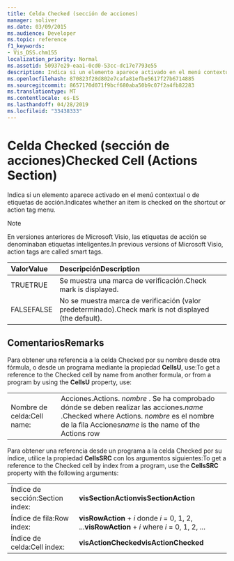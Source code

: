 ```yaml
---
title: Celda Checked (sección de acciones)
manager: soliver
ms.date: 03/09/2015
ms.audience: Developer
ms.topic: reference
f1_keywords:
- Vis_DSS.chm155
localization_priority: Normal
ms.assetid: 50937e29-eaa1-0cd0-53cc-dc17e7793e55
description: Indica si un elemento aparece activado en el menú contextual o de etiquetas de acción.
ms.openlocfilehash: 870823f28d802e7cafa81efbe5617f27b6714885
ms.sourcegitcommit: 8657170d071f9bcf680aba50b9c07f2a4fb82283
ms.translationtype: MT
ms.contentlocale: es-ES
ms.lasthandoff: 04/28/2019
ms.locfileid: "33438333"
---
```

# <a name="checked-cell-actions-section"></a><span data-ttu-id="d5928-103">Celda Checked (sección de acciones)</span><span class="sxs-lookup"><span data-stu-id="d5928-103">Checked Cell (Actions Section)</span></span>

<span data-ttu-id="d5928-104">Indica si un elemento aparece activado en el menú contextual o de etiquetas de acción.</span><span class="sxs-lookup"><span data-stu-id="d5928-104">Indicates whether an item is checked on the shortcut or action tag menu.</span></span>
  
> [!NOTE]
> <span data-ttu-id="d5928-105">En versiones anteriores de Microsoft Visio, las etiquetas de acción se denominaban etiquetas inteligentes.</span><span class="sxs-lookup"><span data-stu-id="d5928-105">In previous versions of Microsoft Visio, action tags are called smart tags.</span></span> 
  
|<span data-ttu-id="d5928-106">**Valor**</span><span class="sxs-lookup"><span data-stu-id="d5928-106">**Value**</span></span>|<span data-ttu-id="d5928-107">**Descripción**</span><span class="sxs-lookup"><span data-stu-id="d5928-107">**Description**</span></span>|
|:-----|:-----|
|<span data-ttu-id="d5928-108">TRUE</span><span class="sxs-lookup"><span data-stu-id="d5928-108">TRUE</span></span>  <br/> |<span data-ttu-id="d5928-109">Se muestra una marca de verificación.</span><span class="sxs-lookup"><span data-stu-id="d5928-109">Check mark is displayed.</span></span>  <br/> |
|<span data-ttu-id="d5928-110">FALSE</span><span class="sxs-lookup"><span data-stu-id="d5928-110">FALSE</span></span>  <br/> |<span data-ttu-id="d5928-111">No se muestra marca de verificación (valor predeterminado).</span><span class="sxs-lookup"><span data-stu-id="d5928-111">Check mark is not displayed (the default).</span></span>  <br/> |
   
## <a name="remarks"></a><span data-ttu-id="d5928-112">Comentarios</span><span class="sxs-lookup"><span data-stu-id="d5928-112">Remarks</span></span>

<span data-ttu-id="d5928-113">Para obtener una referencia a la celda Checked por su nombre desde otra fórmula, o desde un programa mediante la propiedad **CellsU**, use:</span><span class="sxs-lookup"><span data-stu-id="d5928-113">To get a reference to the Checked cell by name from another formula, or from a program by using the **CellsU** property, use:</span></span> 
  
|||
|:-----|:-----|
|<span data-ttu-id="d5928-114">Nombre de celda:</span><span class="sxs-lookup"><span data-stu-id="d5928-114">Cell name:</span></span>  <br/> |<span data-ttu-id="d5928-115">Acciones.</span><span class="sxs-lookup"><span data-stu-id="d5928-115">Actions.</span></span> <span data-ttu-id="d5928-116">*nombre*  . Se ha comprobado dónde se deben realizar las acciones.</span><span class="sxs-lookup"><span data-stu-id="d5928-116">*name*  .Checked           where Actions.</span></span> <span data-ttu-id="d5928-117">*nombre*  es el nombre de la fila Acciones</span><span class="sxs-lookup"><span data-stu-id="d5928-117">*name*  is the name of the Actions row</span></span>  <br/> |
   
<span data-ttu-id="d5928-118">Para obtener una referencia desde un programa a la celda Checked por su índice, utilice la propiedad **CellsSRC** con los argumentos siguientes:</span><span class="sxs-lookup"><span data-stu-id="d5928-118">To get a reference to the Checked cell by index from a program, use the **CellsSRC** property with the following arguments:</span></span> 
  
|||
|:-----|:-----|
|<span data-ttu-id="d5928-119">Índice de sección:</span><span class="sxs-lookup"><span data-stu-id="d5928-119">Section index:</span></span>  <br/> |<span data-ttu-id="d5928-120">**visSectionAction**</span><span class="sxs-lookup"><span data-stu-id="d5928-120">**visSectionAction**</span></span> <br/> |
|<span data-ttu-id="d5928-121">Índice de fila:</span><span class="sxs-lookup"><span data-stu-id="d5928-121">Row index:</span></span>  <br/> |<span data-ttu-id="d5928-122">**visRowAction**  +   *i* donde *i* = 0, 1, 2, ...</span><span class="sxs-lookup"><span data-stu-id="d5928-122">**visRowAction** +  *i*           where  *i*  = 0, 1, 2, ...</span></span>  <br/> |
|<span data-ttu-id="d5928-123">Índice de celda:</span><span class="sxs-lookup"><span data-stu-id="d5928-123">Cell index:</span></span>  <br/> |<span data-ttu-id="d5928-124">**visActionChecked**</span><span class="sxs-lookup"><span data-stu-id="d5928-124">**visActionChecked**</span></span> <br/> |
   

